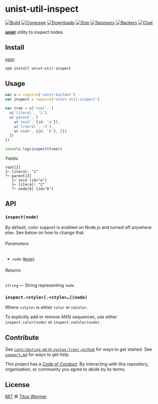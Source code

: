 # unist-util-inspect

[![Build][build-badge]][build]
[![Coverage][coverage-badge]][coverage]
[![Downloads][downloads-badge]][downloads]
[![Size][size-badge]][size]
[![Sponsors][sponsors-badge]][collective]
[![Backers][backers-badge]][collective]
[![Chat][chat-badge]][chat]

[**unist**][unist] utility to inspect nodes.

## Install

[npm][]:

```sh
npm install unist-util-inspect
```

## Usage

```js
var u = require('unist-builder')
var inspect = require('unist-util-inspect')

var tree = u('root', [
  u('literal', '1'),
  u('parent', [
    u('void', {id: 'a'}),
    u('literal', '2'),
    u('node', {id: 'b'}, [])
  ])
])

console.log(inspect(tree))
```

Yields:

```text
root[2]
├─ literal: "1"
└─ parent[3]
   ├─ void [id="a"]
   ├─ literal: "2"
   └─ node[0] [id="b"]
```

## API

### `inspect(node)`

By default, color support is enabled on Node.js and turned off anywhere else.
See below on how to change that.

###### Parameters

*   `node` ([`Node`][node]).

###### Returns

`string` — String representing `node`.

### `inspect.<style>[.<style>…](node)`

Where `<style>` is either `color` or `noColor`.

To explicitly add or remove ANSI sequences, use either `inspect.color(node)`
or `inspect.noColor(node)`.

## Contribute

See [`contributing.md` in `syntax-tree/.github`][contributing] for ways to get
started.
See [`support.md`][support] for ways to get help.

This project has a [Code of Conduct][coc].
By interacting with this repository, organisation, or community you agree to
abide by its terms.

## License

[MIT][license] © [Titus Wormer][author]

<!-- Definition -->

[build-badge]: https://img.shields.io/travis/syntax-tree/unist-util-inspect.svg

[build]: https://travis-ci.org/syntax-tree/unist-util-inspect

[coverage-badge]: https://img.shields.io/codecov/c/github/syntax-tree/unist-util-inspect.svg

[coverage]: https://codecov.io/github/syntax-tree/unist-util-inspect

[downloads-badge]: https://img.shields.io/npm/dm/unist-util-inspect.svg

[downloads]: https://www.npmjs.com/package/unist-util-inspect

[size-badge]: https://img.shields.io/bundlephobia/minzip/unist-util-inspect.svg

[size]: https://bundlephobia.com/result?p=unist-util-inspect

[sponsors-badge]: https://opencollective.com/unified/sponsors/badge.svg

[backers-badge]: https://opencollective.com/unified/backers/badge.svg

[collective]: https://opencollective.com/unified

[chat-badge]: https://img.shields.io/badge/join%20the%20community-on%20spectrum-7b16ff.svg

[chat]: https://spectrum.chat/unified/syntax-tree

[unist]: https://github.com/syntax-tree/unist

[npm]: https://docs.npmjs.com/cli/install

[node]: https://github.com/syntax-tree/unist#node

[license]: license

[author]: https://wooorm.com

[contributing]: https://github.com/syntax-tree/.github/blob/master/contributing.md

[support]: https://github.com/syntax-tree/.github/blob/master/support.md

[coc]: https://github.com/syntax-tree/.github/blob/master/code-of-conduct.md
